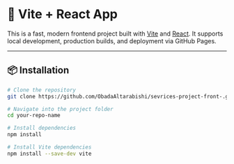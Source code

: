 # 🚀 Vite + React App

This is a fast, modern frontend project built with [Vite](https://vitejs.dev/) and [React](https://reactjs.org/). It supports local development, production builds, and deployment via GitHub Pages.

---

## 📦 Installation

```bash
# Clone the repository
git clone https://github.com/ObadaAltarabishi/sevrices-project-front-.git

# Navigate into the project folder
cd your-repo-name

# Install dependencies
npm install

# Install Vite dependencies
npm install --save-dev vite
